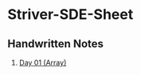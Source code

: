 # Striver-SDE-Sheet


## Handwritten Notes

1. [Day 01 (Array)](https://drive.google.com/file/d/1i90S7OdpNQ-gX5REdbi0PwV1k32e9_3_/view?usp=share_link)
